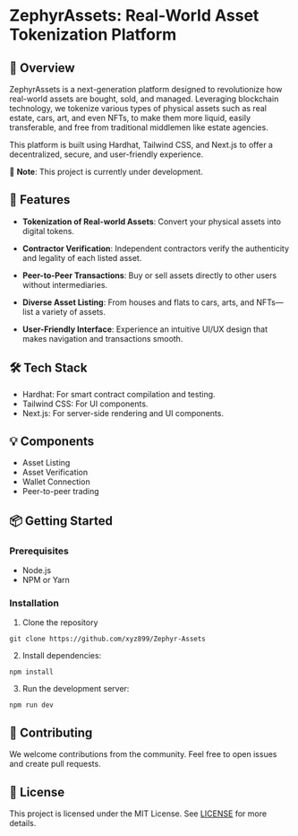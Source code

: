 # ZephyrAssets: Real-World Asset Tokenization Platform

## 🚀 Overview

ZephyrAssets is a next-generation platform designed to revolutionize how real-world assets are bought, sold, and managed. Leveraging blockchain technology, we tokenize various types of physical assets such as real estate, cars, art, and even NFTs, to make them more liquid, easily transferable, and free from traditional middlemen like estate agencies.

This platform is built using Hardhat, Tailwind CSS, and Next.js to offer a decentralized, secure, and user-friendly experience.

🚧 **Note**: This project is currently under development.

## 🌟 Features

- **Tokenization of Real-world Assets**: Convert your physical assets into digital tokens.
  
- **Contractor Verification**: Independent contractors verify the authenticity and legality of each listed asset.

- **Peer-to-Peer Transactions**: Buy or sell assets directly to other users without intermediaries.
  
- **Diverse Asset Listing**: From houses and flats to cars, arts, and NFTs—list a variety of assets.
  
- **User-Friendly Interface**: Experience an intuitive UI/UX design that makes navigation and transactions smooth.

## 🛠️ Tech Stack

- Hardhat: For smart contract compilation and testing.
- Tailwind CSS: For UI components.
- Next.js: For server-side rendering and UI components.

## 💡 Components

- Asset Listing
- Asset Verification
- Wallet Connection
- Peer-to-peer trading

## 📦 Getting Started

### Prerequisites

- Node.js
- NPM or Yarn

### Installation

1. Clone the repository

```
git clone https://github.com/xyz899/Zephyr-Assets
```

2. Install dependencies:

```
npm install
```

3. Run the development server:

```
npm run dev
```

## 🤝 Contributing

We welcome contributions from the community. Feel free to open issues and create pull requests.

## 📜 License

This project is licensed under the MIT License. See [LICENSE](LICENSE) for more details.
